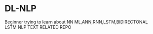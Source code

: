 # DL-NLP

Beginner trying to learn about NN
ML,ANN,RNN,LSTM,BIDIRECTONAL LSTM
NLP
TEXT RELATED REPO
